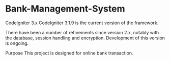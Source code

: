 # Bank-Management-System

CodeIgniter 3.x
CodeIgniter 3.1.9 is the current version of the framework.

There have been a number of refinements since version 2.x, notably with the database, session handling and encryption. Development of this version is ongoing.

Purpose
This project is designed for online bank transaction.

